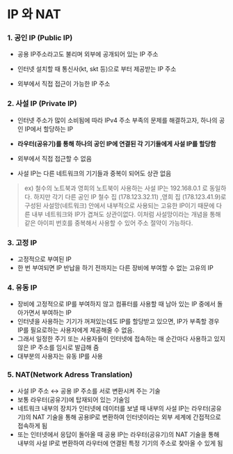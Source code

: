 # IP 와 NAT

### 1. 공인 IP (Public IP)

- 공용 IP주소라고도 불리며 외부에 공개되어 있는 IP 주소

- 인터넷 설치할 때 통신사(kt, skt 등)으로 부터 제공받는 IP 주소

- 외부에서 직접 접근이 가능한 IP 주소

  

### 2. 사설 IP (Private IP)

- 인터넷 주소가 많이 소비됨에 따라 IPv4 주소 부족의 문제를 해결하고자, 하나의 공인 IP에서 할당하는 IP

- **라우터(공유기)를 통해 하나의 공인 IP에 연결된 각 기기들에게 사설 IP를 할당함**

- 외부에서 직접 접근할 수 없음
- 사설 IP는 다른 네트워크의 기기들과 중복이 되어도 상관 없음

> ex)
> 철수의 노트북과 영희의 노트북이 사용하는 사설 IP는 192.168.0.1 로 동일하다.
> 하지만 각기 다른 공인 IP 철수 집 (178.123.32.11) ,영희 집 (178.123.41.9)로 구성된 사설망(네트워크) 안에서 내부적으로 사용되는 고유한 IP이기 때문에 다른 내부 네트워크와 IP가 겹쳐도 상관이없다.
> 이처럼 사설망이라는 개념을 통해 같은 아이피 번호를 중복해서 사용할 수 있어 주소 절약이 가능하다.



### 3. 고정 IP

- 고정적으로 부여된 IP
- 한 번 부여되면 IP 반납을 하기 전까지는 다른 장비에 부여할 수 없는 고유의 IP



### 4. 유동 IP

- 장비에 고정적으로 IP를 부여하지 않고 컴퓨터를 사용할 때 남아 있는 IP 중에서 돌아가면서 부여하는 IP
- 인터넷을 사용하는 기기가 꺼져있는데도 IP를 할당받고 있으면, IP가 부족할 경우 IP를 필요로하는 사용자에게 제공해줄 수 없음.
- 그래서 일정한 주기 또는 사용자들이 인터넷에 접속하는 매 순간마다 사용하고 있지 않은 IP 주소를 임시로 발급해 줌
- 대부분의 사용자는 유동 IP를 사용



### 5. NAT(Network Adress Translation)

- 사설 IP 주소 ↔ 공용 IP 주소를 서로 변환시켜 주는 기술
- 보통 라우터(공유기)에 탑재되어 있는 기술임
- 네트워크 내부의 장치가 인터넷에 데이터를 보낼 때 내부의 사설 IP는 라우터(공유기)의 NAT 기술을 통해 공용IP로 변환하여 인터넷이라는 외부 세계에 간접적으로 접속하게 됨
- 또는 인터넷에서 응답이 돌아올 때 공용 IP는 라우터(공유기)의 NAT 기술을 통해 내부의 사설 IP로 변환하여 라우터에 연결된 특정 기기의 주소로 찾아올 수 있게 됨
